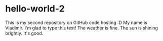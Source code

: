 # hello-world-2
This is my second repository on GitHub code hosting :D
My name is Vladimir. I'm glad to type this text!
The weather is fine. The sun is shining brightly. It's good.
